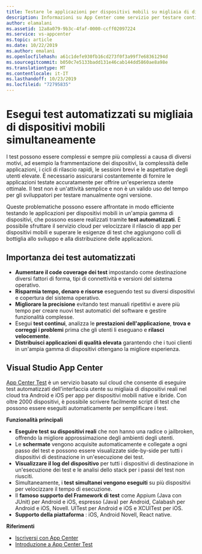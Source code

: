 ```yaml
---
title: Testare le applicazioni per dispositivi mobili su migliaia di dispositivi reali usando Visual Studio App Center
description: Informazioni su App Center come servizio per testare continuamente le applicazioni per dispositivi mobili su migliaia di dispositivi reali.
author: elamalani
ms.assetid: 12a8a079-9b3c-4faf-0000-ccff02097224
ms.service: vs-appcenter
ms.topic: article
ms.date: 10/22/2019
ms.author: emalani
ms.openlocfilehash: a61c1defe930fb16cd273f0f3a99f7e68361294d
ms.sourcegitcommit: b050c7e5133badd131e46cab144dd5860ae8a98e
ms.translationtype: MT
ms.contentlocale: it-IT
ms.lasthandoff: 10/23/2019
ms.locfileid: "72795835"
---
```

# <a name="perform-automated-testing-on-thousands-of-mobile-devices-simultaneously"></a>Esegui test automatizzati su migliaia di dispositivi mobili simultaneamente
I test possono essere complessi e sempre più complessi a causa di diversi motivi, ad esempio la frammentazione dei dispositivi, la complessità delle applicazioni, i cicli di rilascio rapidi, le sessioni brevi e le aspettative degli utenti elevate. È necessario assicurarsi costantemente di fornire le applicazioni testate accuratamente per offrire un'esperienza utente ottimale. Il test non è un'attività semplice e non è un valido uso del tempo per gli sviluppatori per testare manualmente ogni versione.

Queste problematiche possono essere affrontate in modo efficiente testando le applicazioni per dispositivi mobili in un'ampia gamma di dispositivi, che possono essere realizzati tramite **test automatizzati**. È possibile sfruttare il servizio cloud per velocizzare il rilascio di app per dispositivi mobili e superare le esigenze di test che aggiungono colli di bottiglia allo sviluppo e alla distribuzione delle applicazioni.

## <a name="importance-of-automated-testing"></a>Importanza dei test automatizzati
- **Aumentare il code coverage dei test** impostando come destinazione diversi fattori di forma, tipi di connettività e versioni del sistema operativo.
- **Risparmia tempo, denaro e risorse** eseguendo test su diversi dispositivi e copertura del sistema operativo.
- **Migliorare la precisione** evitando test manuali ripetitivi e avere più tempo per creare nuovi test automatici del software e gestire funzionalità complesse.
- Esegui **test continui**, analizza le **prestazioni dell'applicazione**, **trova e correggi i problemi** prima che gli utenti li eseguano e **rilasci velocemente**.
- **Distribuisci applicazioni di qualità elevata** garantendo che i tuoi clienti in un'ampia gamma di dispositivi ottengano la migliore esperienza.

## <a name="visual-studio-app-center"></a>Visual Studio App Center
[App Center Test](/appcenter/test-cloud/) è un servizio basato sul cloud che consente di eseguire test automatizzati dell'interfaccia utente su migliaia di dispositivi reali nel cloud tra Android e iOS per app per dispositivi mobili native e ibride. Con oltre 2000 dispositivi, è possibile scrivere facilmente script di test che possono essere eseguiti automaticamente per semplificare i test.

**Funzionalità principali**
   - **Eseguire test su dispositivi reali** che non hanno una radice o jailbroken, offrendo la migliore approssimazione degli ambienti degli utenti.
   - Le **schermate** vengono acquisite automaticamente e collegate a ogni passo del test e possono essere visualizzate side-by-side per tutti i dispositivi di destinazione in un'esecuzione dei test.
   - **Visualizzare il log del dispositivo** per tutti i dispositivi di destinazione in un'esecuzione dei test e le analisi dello stack per i passi del test non riusciti.
   - Simultaneamente, i **test simultanei vengono eseguiti** su più dispositivi per velocizzare il tempo di esecuzione.
   - Il **famoso supporto del Framework di test** come Appium (Java con JUnit) per Android e iOS, espresso (Java) per Android, Calabash per Android e iOS, Novell. UITest per Android e iOS e XCUITest per iOS.
   - **Supporto della piattaforma** : iOS, Android Novell, React native.

**Riferimenti**
   - [Iscriversi con App Center](https://appcenter.ms/signup?utm_source=Mobile%20Development%20Docs&utm_medium=Azure&utm_campaign=New%20azure%20docs) 
   - [Introduzione a App Center Test](/appcenter/test-cloud/)